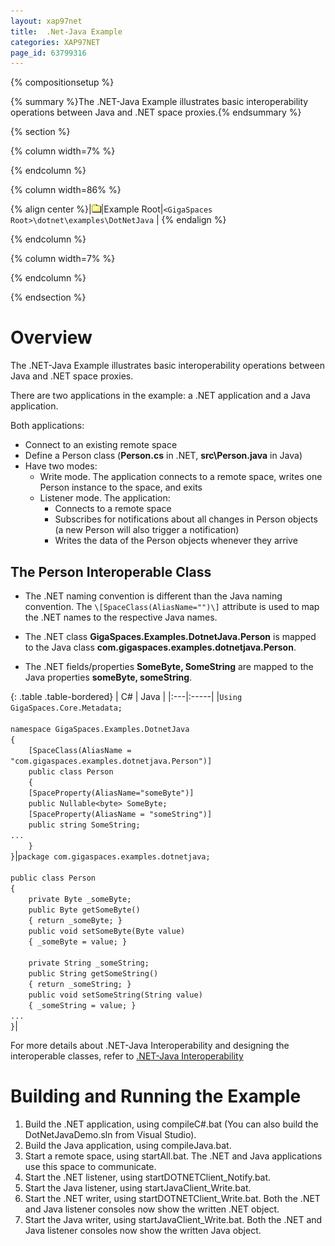 ```yaml
---
layout: xap97net
title:  .Net-Java Example
categories: XAP97NET
page_id: 63799316
---
```


{% compositionsetup %}

{% summary %}The .NET-Java  Example illustrates basic interoperability operations between Java and .NET space proxies.{% endsummary %}

{% section %}

{% column width=7% %}

{% endcolumn %}

{% column width=86% %}

{% align center %}\|![wiki_icon_folder.gif](/attachment_files/xap97net/wiki_icon_folder.gif)\|Example Root\|`<GigaSpaces Root>\dotnet\examples\DotNetJava` \|
{% endalign %}

{% endcolumn %}

{% column width=7% %}

{% endcolumn %}

{% endsection %}

# Overview

The .NET-Java  Example illustrates basic interoperability operations between Java and .NET space proxies.

There are two applications in the example: a .NET application and a Java application.

Both applications:

- Connect to an existing remote space
- Define a Person class (**Person.cs** in .NET, **src\Person.java** in Java)
- Have two modes:
    - Write mode. The application connects to a remote space, writes one Person instance to the space, and exits
    - Listener mode. The application:
        - Connects to a remote space
        - Subscribes for notifications about all changes in Person objects (a new Person will also trigger a notification)
        - Writes the data of the Person objects whenever they arrive

## The Person Interoperable Class

- The .NET naming convention is different than the Java naming convention.
The `\[SpaceClass(AliasName="")\]` attribute is used to map the .NET names to the respective Java names.

- The .NET class **GigaSpaces.Examples.DotnetJava.Person** is mapped to the Java class **com.gigaspaces.examples.dotnetjava.Person**.

- The .NET fields/properties **SomeByte, SomeString** are mapped to the Java properties **someByte, someString**.

{: .table .table-bordered}
| C# | Java |
|:---|:-----|
|`Using GigaSpaces.Core.Metadata;`<br/><br/>`namespace GigaSpaces.Examples.DotnetJava`<br/>`{`<br/>`    [SpaceClass(AliasName = "com.gigaspaces.examples.dotnetjava.Person")]`<br/>`    public class Person`<br/>`    {`<br/>`    [SpaceProperty(AliasName="someByte")]`<br/>`    public Nullable<byte> SomeByte;`<br/>`    [SpaceProperty(AliasName = "someString")]`<br/>`    public string SomeString;`<br/>`...`<br/>`    }`<br/>`}`|`package com.gigaspaces.examples.dotnetjava;`<br/><br/>`public class Person`<br/>`{`<br/>`    private Byte _someByte;`<br/>`    public Byte getSomeByte()`<br/>`    { return _someByte; }`<br/>`    public void setSomeByte(Byte value)`<br/>`    { _someByte = value; }`<br/><br/>`    private String _someString;`<br/>`    public String getSomeString()`<br/>`    { return _someString; }`<br/>`    public void setSomeString(String value)`<br/>`    { _someString = value; }`<br/>`...`<br/>`}`|

For more details about .NET-Java Interoperability and designing the interoperable classes, refer to [.NET-Java Interoperability](http://www.gigaspaces.com/wiki/display/XAP66/.NET-Java+Interoperability)

# Building and Running the Example

1. Build the .NET application, using compileC#.bat (You can also build the DotNetJavaDemo.sln from Visual Studio).
2. Build the Java application, using compileJava.bat.
3. Start a remote space, using startAll.bat. The .NET and Java applications use this space to communicate.
4. Start the .NET listener, using startDOTNETClient_Notify.bat.
5. Start the Java listener, using startJavaClient_Write.bat.
6. Start the .NET writer, using startDOTNETClient_Write.bat. Both the .NET and Java listener consoles now show the written .NET object.
7. Start the Java writer, using startJavaClient_Write.bat. Both the .NET and Java listener consoles now show the written Java object.
